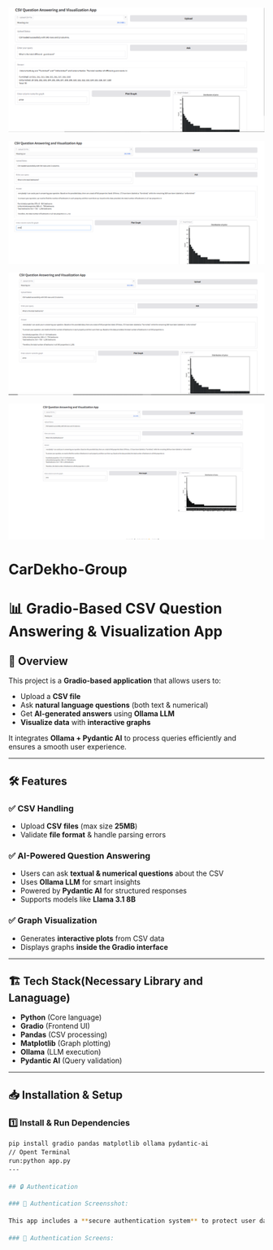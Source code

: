 ![Screenshot 1](https://github.com/Firoz0006/CarDekho-Group/blob/main/csv_question_app/Screenshort/Screenshot%202025-03-13%20204605.png)

![Screenshot 2](https://raw.githubusercontent.com/Firoz0006/CarDekho-Group/main/csv_question_app/Screenshort/Screenshot%202025-03-13%20210018.png)

![Screenshot 3](https://raw.githubusercontent.com/Firoz0006/CarDekho-Group/main/csv_question_app/Screenshort/Screenshot%202025-03-13%20210133.png)

![Screenshot 4](https://raw.githubusercontent.com/Firoz0006/CarDekho-Group/main/csv_question_app/Screenshort/Screenshot%202025-03-13%20210313.png)


# CarDekho-Group

# 📊 Gradio-Based CSV Question Answering & Visualization App  

## 🚀 Overview  
This project is a **Gradio-based application** that allows users to:  
- Upload a **CSV file**  
- Ask **natural language questions** (both text & numerical)  
- Get **AI-generated answers** using **Ollama LLM**  
- **Visualize data** with **interactive graphs**  

It integrates **Ollama + Pydantic AI** to process queries efficiently and ensures a smooth user experience.  

---

## 🛠️ Features  
### ✅ **CSV Handling**  
- Upload **CSV files** (max size **25MB**)  
- Validate **file format** & handle parsing errors  

### ✅ **AI-Powered Question Answering**  
- Users can ask **textual & numerical questions** about the CSV  
- Uses **Ollama LLM** for smart insights  
- Powered by **Pydantic AI** for structured responses  
- Supports models like **Llama 3.1 8B**  

### ✅ **Graph Visualization**  
- Generates **interactive plots** from CSV data  
- Displays graphs **inside the Gradio interface**  

---

## 🏗️ Tech Stack(Necessary Library and Lanaguage) 
- **Python** (Core language)  
- **Gradio** (Frontend UI)  
- **Pandas** (CSV processing)  
- **Matplotlib** (Graph plotting)  
- **Ollama** (LLM execution)  
- **Pydantic AI** (Query validation)  

---

## 📥 Installation & Setup  
### **1️⃣ Install & Run Dependencies**  
```bash
pip install gradio pandas matplotlib ollama pydantic-ai
// Opent Terminal 
run:python app.py
---

## 🔒 Authentication

### 🔹 Authentication Screensshot:

This app includes a **secure authentication system** to protect user data.

### 🔹 Authentication Screens:
